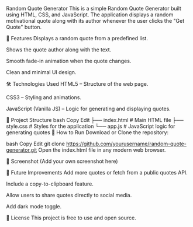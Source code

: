Random Quote Generator
This is a simple Random Quote Generator built using HTML, CSS, and JavaScript. The application displays a random motivational quote along with its author whenever the user clicks the "Get Quote" button.

📌 Features
Displays a random quote from a predefined list.

Shows the quote author along with the text.

Smooth fade-in animation when the quote changes.

Clean and minimal UI design.

🛠️ Technologies Used
HTML5 – Structure of the web page.

CSS3 – Styling and animations.

JavaScript (Vanilla JS) – Logic for generating and displaying quotes.

📂 Project Structure
bash
Copy
Edit
├── index.html    # Main HTML file
├── style.css     # Styles for the application
└── app.js        # JavaScript logic for generating quotes
🚀 How to Run
Download or Clone the repository:

bash
Copy
Edit
git clone https://github.com/yourusername/random-quote-generator.git
Open the index.html file in any modern web browser.

📸 Screenshot
(Add your own screenshot here)

🔮 Future Improvements
Add more quotes or fetch from a public quotes API.

Include a copy-to-clipboard feature.

Allow users to share quotes directly to social media.

Add dark mode toggle.

📜 License
This project is free to use and open source.

